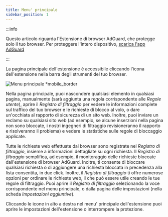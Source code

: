 ```yaml
---
title: Menu' principale
sidebar_position: 1
---
```


:::info

Questo articolo riguarda l'Estensione di browser AdGuard, che protegge solo il tuo browser. Per proteggere l'intero dispositivo, [scarica l'app AdGuard](https://agrd.io/download-kb-adblock)

:::

La pagina principale dell'estensione è accessibile cliccando l'icona dell'estensione nella barra degli strumenti del tuo browser.

![Menu principale \*mobile_border](https://cdn.adtidy.org/content/Kb/ad_blocker/browser_extension/ad_blocker_browser_extension_main.png)

Nella pagina principale, puoi nascondere qualsiasi elemento in qualsiasi pagina, manualmente (sarà aggiunta una regola corrispondente alle _Regole utente_), aprire il _Registro di filtraggio_ per vedere le informazioni complete sul traffico del tuo browser e le richieste di blocco al volo, o dare un'occhiata al rapporto di sicurezza di un sito web. Inoltre, puoi inviare un reclamo su qualsiasi sito web (ad esempio, se alcune inserzioni nella pagina non sono bloccate, i nostri ingegneri di filtraggio revisioneranno il rapporto e risolveranno il problema) e vedere le statistiche sulle regole di bloccaggio applicate.

Tutte le richieste web effettuate dal browser sono registrate nel _Registro di filtraggio_, insieme a informazioni dettagliate su ogni richiesta. Il _Registro di filtraggio_ semplifica, ad esempio, il monitoraggio delle richieste bloccate dall'estensione di browser AdGuard. Inoltre, ti consente di bloccare qualsiasi richiesta o di aggiungere una richiesta bloccata in precedenza alla lista consentita, in due click. Inoltre, il _Registro di filtraggio_ ti offre numerose opzioni per ordinare le richieste web, il che può essere utile creando le tue regole di filtraggio. Puoi aprire il _Registro di filtraggio_ selezionando la voce corrispondente nel menu principale, o dalla pagina delle impostazioni (nella scheda _Impostazioni aggiuntive_).

Cliccando le icone in alto a destra nel menu' principale dell'estensione puoi aprire le impostazioni dell'estensione o interrompere la protezione.
